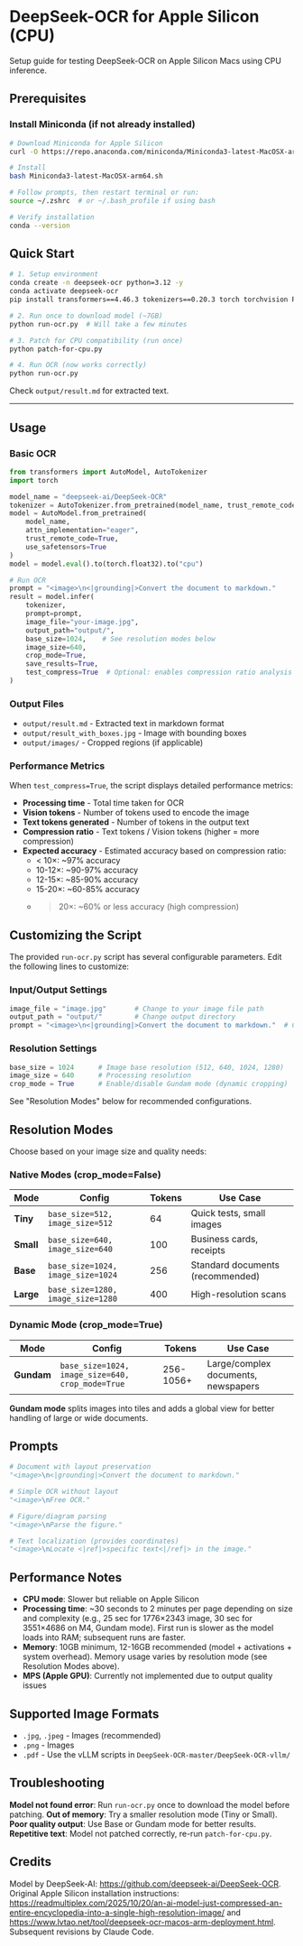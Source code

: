 # DeepSeek-OCR for Apple Silicon (CPU)

Setup guide for testing DeepSeek-OCR on Apple Silicon Macs using CPU inference.

## Prerequisites

### Install Miniconda (if not already installed)

```bash
# Download Miniconda for Apple Silicon
curl -O https://repo.anaconda.com/miniconda/Miniconda3-latest-MacOSX-arm64.sh

# Install
bash Miniconda3-latest-MacOSX-arm64.sh

# Follow prompts, then restart terminal or run:
source ~/.zshrc  # or ~/.bash_profile if using bash

# Verify installation
conda --version
```

## Quick Start

```bash
# 1. Setup environment
conda create -n deepseek-ocr python=3.12 -y
conda activate deepseek-ocr
pip install transformers==4.46.3 tokenizers==0.20.3 torch torchvision Pillow einops addict easydict

# 2. Run once to download model (~7GB)
python run-ocr.py  # Will take a few minutes

# 3. Patch for CPU compatibility (run once)
python patch-for-cpu.py

# 4. Run OCR (now works correctly)
python run-ocr.py
```

Check `output/result.md` for extracted text.

---

## Usage

### Basic OCR
```python
from transformers import AutoModel, AutoTokenizer
import torch

model_name = "deepseek-ai/DeepSeek-OCR"
tokenizer = AutoTokenizer.from_pretrained(model_name, trust_remote_code=True)
model = AutoModel.from_pretrained(
    model_name,
    attn_implementation="eager",
    trust_remote_code=True,
    use_safetensors=True
)
model = model.eval().to(torch.float32).to("cpu")

# Run OCR
prompt = "<image>\n<|grounding|>Convert the document to markdown."
result = model.infer(
    tokenizer,
    prompt=prompt,
    image_file="your-image.jpg",
    output_path="output/",
    base_size=1024,    # See resolution modes below
    image_size=640,
    crop_mode=True,
    save_results=True,
    test_compress=True  # Optional: enables compression ratio analysis
)
```

### Output Files
- `output/result.md` - Extracted text in markdown format
- `output/result_with_boxes.jpg` - Image with bounding boxes
- `output/images/` - Cropped regions (if applicable)

### Performance Metrics
When `test_compress=True`, the script displays detailed performance metrics:
- **Processing time** - Total time taken for OCR
- **Vision tokens** - Number of tokens used to encode the image
- **Text tokens generated** - Number of tokens in the output text
- **Compression ratio** - Text tokens / Vision tokens (higher = more compression)
- **Expected accuracy** - Estimated accuracy based on compression ratio:
  - < 10×: ~97% accuracy
  - 10-12×: ~90-97% accuracy
  - 12-15×: ~85-90% accuracy
  - 15-20×: ~60-85% accuracy
  - > 20×: ~60% or less accuracy (high compression)

## Customizing the Script

The provided `run-ocr.py` script has several configurable parameters. Edit the following lines to customize:

### Input/Output Settings
```python
image_file = "image.jpg"       # Change to your image file path
output_path = "output/"        # Change output directory
prompt = "<image>\n<|grounding|>Convert the document to markdown."  # Change prompt
```

### Resolution Settings
```python
base_size = 1024      # Image base resolution (512, 640, 1024, 1280)
image_size = 640      # Processing resolution
crop_mode = True      # Enable/disable Gundam mode (dynamic cropping)
```

See "Resolution Modes" below for recommended configurations.

## Resolution Modes

Choose based on your image size and quality needs:

### Native Modes (crop_mode=False)
| Mode | Config | Tokens | Use Case |
|------|--------|--------|----------|
| **Tiny** | `base_size=512, image_size=512` | 64 | Quick tests, small images |
| **Small** | `base_size=640, image_size=640` | 100 | Business cards, receipts |
| **Base** | `base_size=1024, image_size=1024` | 256 | Standard documents (recommended) |
| **Large** | `base_size=1280, image_size=1280` | 400 | High-resolution scans |

### Dynamic Mode (crop_mode=True)
| Mode | Config | Tokens | Use Case |
|------|--------|--------|----------|
| **Gundam** | `base_size=1024, image_size=640, crop_mode=True` | 256-1056+ | Large/complex documents, newspapers |

**Gundam mode** splits images into tiles and adds a global view for better handling of large or wide documents.

## Prompts

```python
# Document with layout preservation
"<image>\n<|grounding|>Convert the document to markdown."

# Simple OCR without layout
"<image>\nFree OCR."

# Figure/diagram parsing
"<image>\nParse the figure."

# Text localization (provides coordinates)
"<image>\nLocate <|ref|>specific text<|/ref|> in the image."
```

## Performance Notes

- **CPU mode**: Slower but reliable on Apple Silicon
- **Processing time**: ~30 seconds to 2 minutes per page depending on size and complexity (e.g., 25 sec for 1776×2343 image, 30 sec for 3551×4686 on M4, Gundam mode). First run is slower as the model loads into RAM; subsequent runs are faster.
- **Memory**: 10GB minimum, 12-16GB recommended (model + activations + system overhead). Memory usage varies by resolution mode (see Resolution Modes above).
- **MPS (Apple GPU)**: Currently not implemented due to output quality issues

## Supported Image Formats

- `.jpg`, `.jpeg` - Images (recommended)
- `.png` - Images
- `.pdf` - Use the vLLM scripts in `DeepSeek-OCR-master/DeepSeek-OCR-vllm/`

## Troubleshooting

**Model not found error**: Run `run-ocr.py` once to download the model before patching.
**Out of memory**: Try a smaller resolution mode (Tiny or Small).
**Poor quality output**: Use Base or Gundam mode for better results.
**Repetitive text**: Model not patched correctly, re-run `patch-for-cpu.py`.

## Credits

Model by DeepSeek-AI: https://github.com/deepseek-ai/DeepSeek-OCR. Original Apple Silicon installation instructions: https://readmultiplex.com/2025/10/20/an-ai-model-just-compressed-an-entire-encyclopedia-into-a-single-high-resolution-image/ and https://www.lvtao.net/tool/deepseek-ocr-macos-arm-deployment.html. Subsequent revisions by Claude Code.
